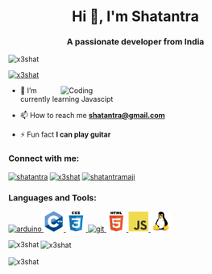 <h1 align="center">Hi 👋, I'm Shatantra </h1>
<h3 align="center">A passionate developer from India</h3>



<p align="left"> <img src="https://komarev.com/ghpvc/?username=x3shat&label=Profile%20views&color=0e75b6&style=flat" alt="x3shat" /> </p>

<p align="left"> <a href="https://github.com/ryo-ma/github-profile-trophy"><img src="https://github-profile-trophy.vercel.app/?username=x3shat" alt="x3shat" /></a> </p>


<img align="right" alt="Coding" width="400" src="https://user-images.githubusercontent.com/74038190/238353480-219bcc70-f5dc-466b-9a60-29653d8e8433.gif">


- 🌱 I’m currently learning  Javascipt 

- 📫 How to reach me **shatantra@gmail.com**

- ⚡ Fun fact **I can play guitar**


<h3 align="left">Connect with me:</h3>
<p align="left">
<a href="https://linkedin.com/in/shatantra" target="blank"><img align="center" src="https://raw.githubusercontent.com/rahuldkjain/github-profile-readme-generator/master/src/images/icons/Social/linked-in-alt.svg" alt="shatantra" height="30" width="40" /></a>
<a href="https://www.leetcode.com/x3shat" target="blank"><img align="center" src="https://raw.githubusercontent.com/rahuldkjain/github-profile-readme-generator/master/src/images/icons/Social/leet-code.svg" alt="x3shat" height="30" width="40" /></a>
<a href="https://auth.geeksforgeeks.org/user/shatantramaji" target="blank"><img align="center" src="https://raw.githubusercontent.com/rahuldkjain/github-profile-readme-generator/master/src/images/icons/Social/geeks-for-geeks.svg" alt="shatantramaji" height="30" width="40" /></a>
</p>

<h3 align="left">Languages and Tools:</h3>
<p align="left"> <a href="https://www.arduino.cc/" target="_blank" rel="noreferrer"> <img src="https://cdn.worldvectorlogo.com/logos/arduino-1.svg" alt="arduino" width="40" height="40"/> </a> <a href="https://www.w3schools.com/cpp/" target="_blank" rel="noreferrer"> <img src="https://raw.githubusercontent.com/devicons/devicon/master/icons/cplusplus/cplusplus-original.svg" alt="cplusplus" width="40" height="40"/> </a> <a href="https://www.w3schools.com/css/" target="_blank" rel="noreferrer"> <img src="https://raw.githubusercontent.com/devicons/devicon/master/icons/css3/css3-original-wordmark.svg" alt="css3" width="40" height="40"/> </a> <a href="https://git-scm.com/" target="_blank" rel="noreferrer"> <img src="https://www.vectorlogo.zone/logos/git-scm/git-scm-icon.svg" alt="git" width="40" height="40"/> </a> <a href="https://www.w3.org/html/" target="_blank" rel="noreferrer"> <img src="https://raw.githubusercontent.com/devicons/devicon/master/icons/html5/html5-original-wordmark.svg" alt="html5" width="40" height="40"/> </a> <a href="https://developer.mozilla.org/en-US/docs/Web/JavaScript" target="_blank" rel="noreferrer"> <img src="https://raw.githubusercontent.com/devicons/devicon/master/icons/javascript/javascript-original.svg" alt="javascript" width="40" height="40"/> </a> <a href="https://www.linux.org/" target="_blank" rel="noreferrer"> <img src="https://raw.githubusercontent.com/devicons/devicon/master/icons/linux/linux-original.svg" alt="linux" width="40" height="40"/> </a> </p>

<p><img align="left" src="https://github-readme-stats.vercel.app/api/top-langs?username=x3shat&show_icons=true&locale=en&layout=compact" alt="x3shat" /></p>

<p>&nbsp;<img align="center" src="https://github-readme-stats.vercel.app/api?username=x3shat&show_icons=true&locale=en" alt="x3shat" /></p>

<p><img align="center" src="https://github-readme-streak-stats.herokuapp.com/?user=x3shat&" alt="x3shat" /></p>
